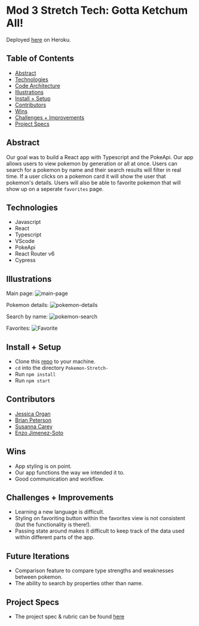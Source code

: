 # Mod 3 Stretch Tech: Gotta Ketchum All!

Deployed [here](https://gotta-ketchum-all.herokuapp.com/) on Heroku. 


## Table of Contents
  - [Abstract](#abstract)
  - [Technologies](#technologies)
  - [Code Architecture](#code-architecture)
  - [Illustrations](#illustrations)
  - [Install + Setup](#set-up)
  - [Contributors](#contributors)
  - [Wins](#wins)
  - [Challenges + Improvements](#challenges-+-Improvements)
  - [Project Specs](#project-specs)

## Abstract
Our goal was to build a React app with Typescript and the PokeApi. Our app allows users to view pokemon by generation or all at once. Users can search for a pokemon by name and their search results will filter in real time. If a user clicks on a pokemon card it will show the user that pokemon's details. Users will also be able to favorite pokemon that will show up on a seperate `favorites` page. 

## Technologies
  - Javascript
  - React
  - Typescript
  - VScode
  - PokeApi
  - React Router v6
  - Cypress




## Illustrations

Main page:
![main-page](https://media.giphy.com/media/QepfVvB6Kq7nCuKuSL/giphy.gif)

Pokemon details:
![pokemon-details](https://media.giphy.com/media/Ll5UVTEim6MSh5LnlE/giphy.gif)

Search by name:
![pokemon-search](https://media.giphy.com/media/MKeaRumRqnOPz4ECkT/giphy.gif)

Favorites:
![Favorite](https://media.giphy.com/media/fwshCmocDsC0quW2PE/giphy.gif)

## Install + Setup
  - Clone this [repo](https://github.com/Jorgan612/Pokemon-Stretch-) to your machine.
  - `cd` into the directory `Pokemon-Stretch-`
  - Run `npm install`
  - Run `npm start`

## Contributors
  - [Jessica Organ](https://github.com/Jorgan612)
  - [Brian Peterson](https://github.com/bpeterson2579)
  - [Susanna Carey](https://github.com/susannaopal)
  - [Enzo Jimenez-Soto](https://github.com/ejimenezsoto)

## Wins
  - App styling is on point. 
  - Our app functions the way we intended it to. 
  - Good communication and workflow.  

## Challenges + Improvements
  - Learning a new language is difficult. 
  - Styling on favoriting button within the favorites view is not consistent (but the functionality is there!).
  - Passing state around makes it difficult to keep track of the data used within different parts of the app.


## Future Iterations
  - Comparison feature to compare type strengths and weaknesses between pokemon.
  - The ability to search by properties other than name.


## Project Specs
  - The project spec & rubric can be found [here](https://frontend.turing.edu/projects/module-3/stretch.html)
